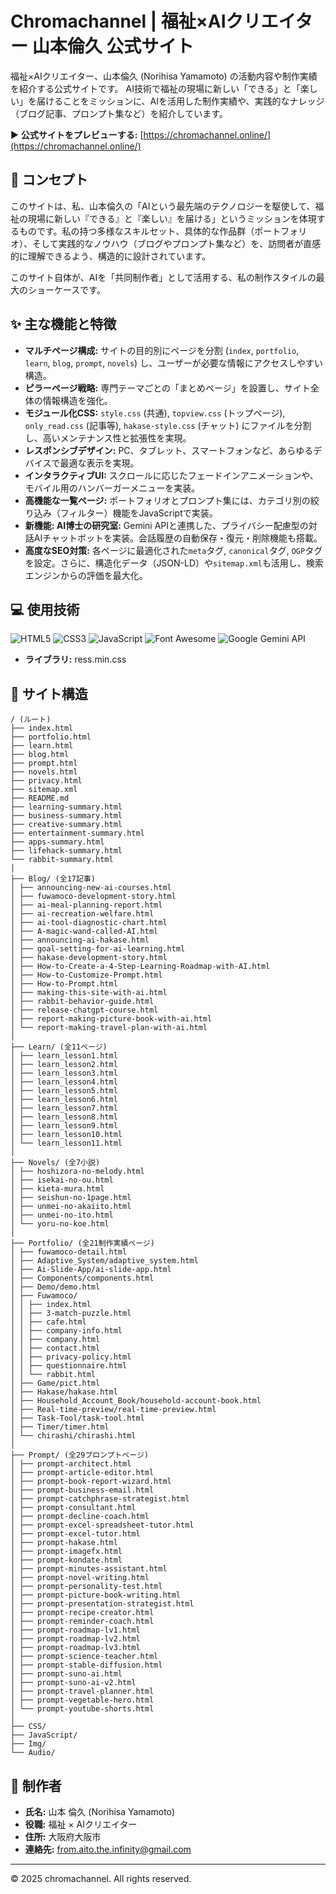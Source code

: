 # Chromachannel | 福祉×AIクリエイター 山本倫久 公式サイト

福祉×AIクリエイター、山本倫久 (Norihisa Yamamoto) の活動内容や制作実績を紹介する公式サイトです。
AI技術で福祉の現場に新しい「できる」と「楽しい」を届けることをミッションに、AIを活用した制作実績や、実践的なナレッジ（ブログ記事、プロンプト集など）を紹介しています。

▶ **公式サイトをプレビューする:** [https://chromachannel.online/](https://chromachannel.online/)

## 📖 コンセプト

このサイトは、私、山本倫久の「AIという最先端のテクノロジーを駆使して、福祉の現場に新しい『できる』と『楽しい』を届ける」というミッションを体現するものです。私の持つ多様なスキルセット、具体的な作品群（ポートフォリオ）、そして実践的なノウハウ（ブログやプロンプト集など）を、訪問者が直感的に理解できるよう、構造的に設計されています。

このサイト自体が、AIを「共同制作者」として活用する、私の制作スタイルの最大のショーケースです。

## ✨ 主な機能と特徴

- **マルチページ構成:** サイトの目的別にページを分割 (`index`, `portfolio`, `learn`, `blog`, `prompt`, `novels`) し、ユーザーが必要な情報にアクセスしやすい構造。
- **ピラーページ戦略:** 専門テーマごとの「まとめページ」を設置し、サイト全体の情報構造を強化。
- **モジュール化CSS:** `style.css` (共通), `topview.css` (トップページ), `only_read.css` (記事等), `hakase-style.css` (チャット) にファイルを分割し、高いメンテナンス性と拡張性を実現。
- **レスポンシブデザイン:** PC、タブレット、スマートフォンなど、あらゆるデバイスで最適な表示を実現。
- **インタラクティブUI:** スクロールに応じたフェードインアニメーションや、モバイル用のハンバーガーメニューを実装。
- **高機能な一覧ページ:** ポートフォリオとプロンプト集には、カテゴリ別の絞り込み（フィルター）機能をJavaScriptで実装。
- **新機能: AI博士の研究室:** Gemini APIと連携した、プライバシー配慮型の対話AIチャットボットを実装。会話履歴の自動保存・復元・削除機能も搭載。
- **高度なSEO対策:** 各ページに最適化された`meta`タグ, `canonical`タグ, `OGP`タグを設定。さらに、構造化データ（JSON-LD）や`sitemap.xml`も活用し、検索エンジンからの評価を最大化。

## 💻 使用技術

![HTML5](https://img.shields.io/badge/HTML5-E34F26?style=for-the-badge&logo=html5&logoColor=white)
![CSS3](https://img.shields.io/badge/CSS3-1572B6?style=for-the-badge&logo=css3&logoColor=white)
![JavaScript](https://img.shields.io/badge/JavaScript-F7DF1E?style=for-the-badge&logo=javascript&logoColor=black)
![Font Awesome](https://img.shields.io/badge/Font%20Awesome-528DD7?style=for-the-badge&logo=fontawesome&logoColor=white)
![Google Gemini API](https://img.shields.io/badge/Gemini%20API-4285F4?style=for-the-badge&logo=google&logoColor=white)

- **ライブラリ:** ress.min.css

## 📂 サイト構造

```
/ (ルート)
├── index.html
├── portfolio.html
├── learn.html
├── blog.html
├── prompt.html
├── novels.html
├── privacy.html
├── sitemap.xml
├── README.md
├── learning-summary.html
├── business-summary.html
├── creative-summary.html
├── entertainment-summary.html
├── apps-summary.html
├── lifehack-summary.html
└── rabbit-summary.html
│
├── Blog/ (全17記事)
│ ├── announcing-new-ai-courses.html
│ ├── fuwamoco-development-story.html
│ ├── ai-meal-planning-report.html
│ ├── ai-recreation-welfare.html
│ ├── ai-tool-diagnostic-chart.html
│ ├── A-magic-wand-called-AI.html
│ ├── announcing-ai-hakase.html
│ ├── goal-setting-for-ai-learning.html
│ ├── hakase-development-story.html
│ ├── How-to-Create-a-4-Step-Learning-Roadmap-with-AI.html
│ ├── How-to-Customize-Prompt.html
│ ├── How-to-Prompt.html
│ ├── making-this-site-with-ai.html
│ ├── rabbit-behavior-guide.html
│ ├── release-chatgpt-course.html
│ ├── report-making-picture-book-with-ai.html
│ └── report-making-travel-plan-with-ai.html
│
├── Learn/ (全11ページ)
│ ├── learn_lesson1.html
│ ├── learn_lesson2.html
│ ├── learn_lesson3.html
│ ├── learn_lesson4.html
│ ├── learn_lesson5.html
│ ├── learn_lesson6.html
│ ├── learn_lesson7.html
│ ├── learn_lesson8.html
│ ├── learn_lesson9.html
│ ├── learn_lesson10.html
│ └── learn_lesson11.html
│
├── Novels/ (全7小説)
│ ├── hoshizora-no-melody.html
│ ├── isekai-no-ou.html
│ ├── kieta-mura.html
│ ├── seishun-no-1page.html
│ ├── unmei-no-akaiito.html
│ ├── unmei-no-ito.html
│ └── yoru-no-koe.html
│
├── Portfolio/ (全21制作実績ページ)
│ ├── fuwamoco-detail.html
│ ├── Adaptive_System/adaptive_system.html
│ ├── Ai-Slide-App/ai-slide-app.html
│ ├── Components/components.html
│ ├── Demo/demo.html
│ ├── Fuwamoco/
│ │ ├── index.html
│ │ ├── 3-match-puzzle.html
│ │ ├── cafe.html
│ │ ├── company-info.html
│ │ ├── company.html
│ │ ├── contact.html
│ │ ├── privacy-policy.html
│ │ ├── questionnaire.html
│ │ └── rabbit.html
│ ├── Game/pict.html
│ ├── Hakase/hakase.html
│ ├── Household_Account_Book/household-account-book.html
│ ├── Real-time-preview/real-time-preview.html
│ ├── Task-Tool/task-tool.html
│ ├── Timer/timer.html
│ └── chirashi/chirashi.html
│
├── Prompt/ (全29プロンプトページ)
│ ├── prompt-architect.html
│ ├── prompt-article-editor.html
│ ├── prompt-book-report-wizard.html
│ ├── prompt-business-email.html
│ ├── prompt-catchphrase-strategist.html
│ ├── prompt-consultant.html
│ ├── prompt-decline-coach.html
│ ├── prompt-excel-spreadsheet-tutor.html
│ ├── prompt-excel-tutor.html
│ ├── prompt-hakase.html
│ ├── prompt-imagefx.html
│ ├── prompt-kondate.html
│ ├── prompt-minutes-assistant.html
│ ├── prompt-novel-writing.html
│ ├── prompt-personality-test.html
│ ├── prompt-picture-book-writing.html
│ ├── prompt-presentation-strategist.html
│ ├── prompt-recipe-creator.html
│ ├── prompt-reminder-coach.html
│ ├── prompt-roadmap-lv1.html
│ ├── prompt-roadmap-lv2.html
│ ├── prompt-roadmap-lv3.html
│ ├── prompt-science-teacher.html
│ ├── prompt-stable-diffusion.html
│ ├── prompt-suno-ai.html
│ ├── prompt-suno-ai-v2.html
│ ├── prompt-travel-planner.html
│ ├── prompt-vegetable-hero.html
│ └── prompt-youtube-shorts.html
│
├── CSS/
├── JavaScript/
├── Img/
└── Audio/
```

## 👤 制作者

- **氏名:** 山本 倫久 (Norihisa Yamamoto)
- **役職:** 福祉 × AIクリエイター
- **住所:** 大阪府大阪市
- **連絡先:** from.aito.the.infinity@gmail.com

---
© 2025 chromachannel. All rights reserved.